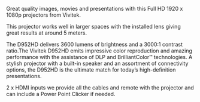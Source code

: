 Great quality images, movies and presentations with this Full HD 1920 x 1080p projectors from Vivitek.

This projector works well in larger spaces with the installed lens giving great results at around 5 meters.

The D952HD delivers 3600 lumens of brightness and a 3000:1 contrast ratio.The Vivitek D952HD emits impressive color reproduction and amazing performance with the assistance of DLP and BrilliantColor™ technologies. A stylish projector with a built-in speaker and an assortment of connectivity options, the D952HD is the ultimate match for today’s high-definition presentations.

2 x HDMI inputs we provide all the cables and remote with the projector and can include a Power Point Clicker if needed. 
